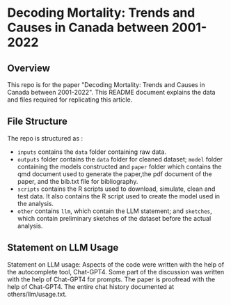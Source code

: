 # Decoding Mortality: Trends and Causes in Canada between 2001-2022

## Overview
This repo is for the paper "Decoding Mortality: Trends and Causes in Canada between 2001-2022". This README document explains the data and files required for replicating this article. 

## File Structure
The repo is structured as : 

-   `inputs` contains the `data` folder containing raw data.
-   `outputs` folder contains the `data` folder for cleaned dataset; `model` folder containing the models constructed and `paper` folder which contains the qmd document used to generate the paper,the pdf document of the paper, and the bib.txt file for bibliography.
-   `scripts` contains the R scripts used to download, simulate, clean and test data. It also contains the R script used to create the model used in the analysis.
-   `other` contains `llm`, which contain the LLM statement; and `sketches`, which contain preliminary sketches of the dataset before the actual analysis. 

## Statement on LLM Usage
Statement on LLM usage: Aspects of the code were written with the help of the autocomplete tool, Chat-GPT4. Some part of the discussion was written with the help of Chat-GPT4 for prompts. The paper is proofread with the help of Chat-GPT4. The entire chat history documented at others/llm/usage.txt.
